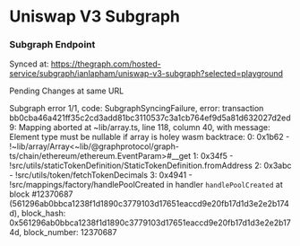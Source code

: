 # Uniswap V3 Subgraph

### Subgraph Endpoint 

Synced at: https://thegraph.com/hosted-service/subgraph/ianlapham/uniswap-v3-subgraph?selected=playground

Pending Changes at same URL


Subgraph error 1/1, code: SubgraphSyncingFailure, error: transaction bb0cba46a421ff35c2cd3add81bc3110537c3a1cb764ef9d5a81d632027d2ed9: Mapping aborted at ~lib/array.ts, line 118, column 40, with message: Element type must be nullable if array is holey	wasm backtrace:	    0: 0x1b62 - <unknown>!~lib/array/Array<~lib/@graphprotocol/graph-ts/chain/ethereum/ethereum.EventParam>#__get	    1: 0x34f5 - <unknown>!src/utils/staticTokenDefinition/StaticTokenDefinition.fromAddress	    2: 0x3abc - <unknown>!src/utils/token/fetchTokenDecimals	    3: 0x4941 - <unknown>!src/mappings/factory/handlePoolCreated	 in handler `handlePoolCreated` at block #12370687 (561296ab0bbca1238f1d1890c3779103d17651eaccd9e20fb17d1d3e2e2b174d), block_hash: 0x561296ab0bbca1238f1d1890c3779103d17651eaccd9e20fb17d1d3e2e2b174d, block_number: 12370687